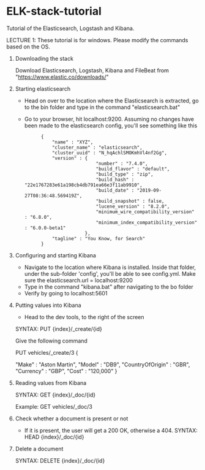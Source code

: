 # ELK-stack-tutorial
Tutorial of the Elasticsearch, Logstash and Kibana. 


LECTURE 1: 
These tutorial is for windows. Please modify the commands based on the OS.


1. Downloading the stack
	
	Download Elasticsearch, Logstash, Kibana and FileBeat from "https://www.elastic.co/downloads/"

2. Starting elasticsearch

	- Head on over to the location where the Elasticsearch is extracted, go to the bin folder and type in the command "elasticsearch.bat"
	- Go to your browser, hit localhost:9200. Assuming no changes have been made to the elasticsearch config, you'll see something like this
	 
				{
					"name" : "XYZ",
					"cluster_name" : "elasticsearch",
					"cluster_uuid" : "N_hqAchlSMOKmhVl4nf2Gg",
					"version" : {
									"number" : "7.4.0",
									"build_flavor" : "default",
									"build_type" : "zip",
									"build_hash" : "22e1767283e61a198cb4db791ea66e3f11ab9910",
									"build_date" : "2019-09-27T08:36:48.569419Z",
									"build_snapshot" : false,
									"lucene_version" : "8.2.0",
									"minimum_wire_compatibility_version" : "6.8.0",
									"minimum_index_compatibility_version" : "6.0.0-beta1"
								},
					"tagline" : "You Know, for Search"
				}
3. Configuring and starting Kibana
	
	- Navigate to the location where Kibana is installed. Inside that folder, under the sub-folder 'config', you'll be able to see config.yml. Make sure the elasticsearch.url = localhost:9200
	- Type in the command "kibana.bat" after navigating to the bo folder
	- Verify by going to localhost:5601

4. Putting values into Kibana	
	
	- Head to the dev tools, to the right of the screen
	 
	SYNTAX: PUT {index}/_create/{id}
	
	 Give the following command
	 
	 PUT vehicles/_create/3
  {
   
   "Make" : "Aston Martin",
    "Model" : "DB9",
    "CountryOfOrigin" : "GBR",
    "Currency" : "GBP",
    "Cost" : "120,000" 
  }
  
  
5. Reading values from Kibana 
	
	SYNTAX: GET {index}/_doc/{id}
	
	Example:
	GET vehicles/_doc/3

6. Check whether a document is present or not
	
	- If it is present, the user will get a 200 OK, otherwise a 404.
		SYNTAX: HEAD {index}/_doc/{id}
		
7. Delete a document
	
	SYNTAX: DELETE {index}/_doc/{id}
	
